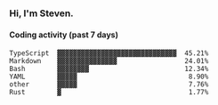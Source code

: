 ### Hi, I'm Steven.

#### Coding activity (past 7 days)
```
TypeScript  ▓▓▓▓▓▓▓▓▓▓▓▓▓▓▓▓▓▓▓▓▓▓▓▓▓▓▓▓▓▓  45.21%
Markdown    ▓▓▓▓▓▓▓▓▓▓▓▓▓▓▓                 24.01%
Bash        ▓▓▓▓▓▓▓▓                        12.34%
YAML        ▓▓▓▓▓                            8.90%
other       ▓▓▓▓▓                            7.76%
Rust        ▓                                1.77%
```
